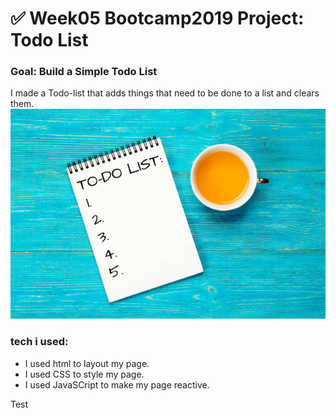 # ✅ Week05 Bootcamp2019 Project: Todo List

### Goal: Build a Simple Todo List
I made a Todo-list that adds things that need to be done to a list and clears them.
![todo-list](ToDoList/image/todolist.png)
### tech i used:

- I used html to layout my page.
- I used CSS to style my page.
- I used JavaSCript to make my page reactive.

Test
